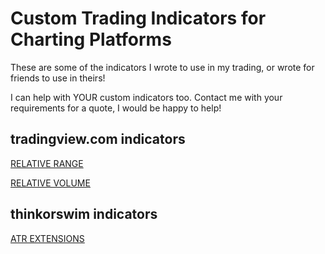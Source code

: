 # Custom Trading Indicators for Charting Platforms

These are some of the indicators I wrote to use in my trading, or wrote for friends to use in theirs!

I can help with YOUR custom indicators too. Contact me with your requirements for a quote, I would be happy to help!

## tradingview.com indicators

[RELATIVE RANGE](relative_volatility.pinescript)

[RELATIVE VOLUME](relative_volume.pinescript)

## thinkorswim indicators 

[ATR EXTENSIONS](atr_extensions.thinkscript)


